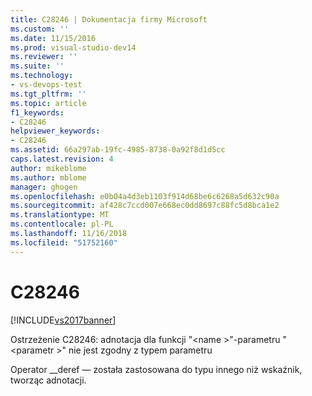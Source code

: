 ```yaml
---
title: C28246 | Dokumentacja firmy Microsoft
ms.custom: ''
ms.date: 11/15/2016
ms.prod: visual-studio-dev14
ms.reviewer: ''
ms.suite: ''
ms.technology:
- vs-devops-test
ms.tgt_pltfrm: ''
ms.topic: article
f1_keywords:
- C28246
helpviewer_keywords:
- C28246
ms.assetid: 66a297ab-19fc-4985-8738-0a92f8d1d5cc
caps.latest.revision: 4
author: mikeblome
ms.author: mblome
manager: ghogen
ms.openlocfilehash: e0b04a4d3eb1103f914d68be6c6268a5d632c90a
ms.sourcegitcommit: af428c7ccd007e668ec0dd8697c88fc5d8bca1e2
ms.translationtype: MT
ms.contentlocale: pl-PL
ms.lasthandoff: 11/16/2018
ms.locfileid: "51752160"
---
```

# <a name="c28246"></a>C28246
[!INCLUDE[vs2017banner](../includes/vs2017banner.md)]

Ostrzeżenie C28246: adnotacja dla funkcji "\<name >"-parametru "\<parametr >" nie jest zgodny z typem parametru  
  
 Operator __deref — została zastosowana do typu innego niż wskaźnik, tworząc adnotacji.



